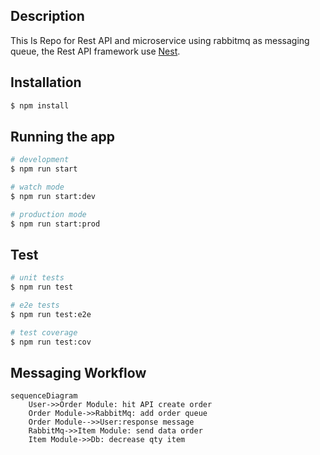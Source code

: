 ## Description

This Is Repo for Rest API and microservice using rabbitmq as messaging queue, the Rest API framework use [Nest](https://github.com/nestjs/nest).

## Installation

```bash
$ npm install
```

## Running the app

```bash
# development
$ npm run start

# watch mode
$ npm run start:dev

# production mode
$ npm run start:prod
```

## Test

```bash
# unit tests
$ npm run test

# e2e tests
$ npm run test:e2e

# test coverage
$ npm run test:cov
```

## Messaging Workflow
```mermaid
sequenceDiagram
    User->>Order Module: hit API create order
    Order Module->>RabbitMq: add order queue
    Order Module-->>User:response message
    RabbitMq->>Item Module: send data order
    Item Module->>Db: decrease qty item
```